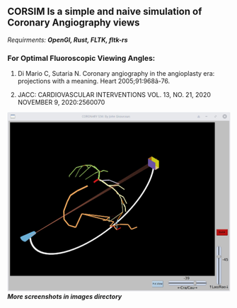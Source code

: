 
## CORSIM Is a simple and naive  simulation of Coronary Angiography views

*Requirments:*
***OpenGl, Rust, FLTK, fltk-rs***

### For Optimal Fluoroscopic Viewing Angles:

1. Di Mario C, Sutaria N. Coronary angiography in
the angioplasty era: projections with a meaning.
Heart 2005;91:968â-76.

2. JACC: CARDIOVASCULAR INTERVENTIONS VOL. 13, NO. 21, 2020 NOVEMBER 9, 2020:2560070



![Spider View](images/spider.jpg)
***More screenshots in images directory***



 
